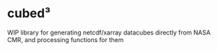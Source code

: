 # cubed³ 

WIP library for generating netcdf/xarray datacubes directly from NASA CMR,
and processing functions for them
